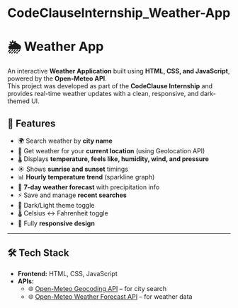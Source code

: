 # CodeClauseInternship_Weather-App

# 🌦️ Weather App

An interactive **Weather Application** built using **HTML, CSS, and JavaScript**, powered by the **Open-Meteo API**.  
This project was developed as part of the **CodeClause Internship** and provides real-time weather updates with a clean, responsive, and dark-themed UI.

## 🚀 Features
- 🌍 Search weather by **city name**  
- 📍 Get weather for your **current location** (using Geolocation API)  
- 🌡️ Displays **temperature, feels like, humidity, wind, and pressure**  
- ☀️ Shows **sunrise and sunset** timings  
- 📊 **Hourly temperature trend** (sparkline graph)  
- 📅 **7-day weather forecast** with precipitation info  
- ⚡ Save and manage **recent searches**  
- 🎨 Dark/Light theme toggle  
- 🌡️ Celsius ↔ Fahrenheit toggle  
- 📱 Fully **responsive design**  

---

## 🛠️ Tech Stack
- **Frontend:** HTML, CSS, JavaScript  
- **APIs:**  
  - 🌐 [Open-Meteo Geocoding API](https://open-meteo.com/en/docs/geocoding-api) – for city search  
  - 🌐 [Open-Meteo Weather Forecast API](https://open-meteo.com/en/docs) – for weather data  
